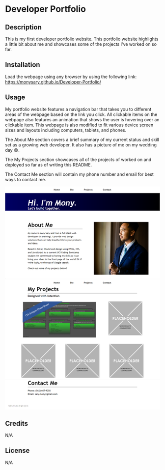 # Developer Portfolio

## Description

This is my first developer portfolio website. This portfolio website highlights a little bit about me and showcases some of the projects I've worked on so far.

## Installation

Load the webpage using any browser by using the following link: https://monysary.github.io/Developer-Portfolio/

## Usage

My portfolio website features a navigation bar that takes you to different areas of the webpage based on the link you click. All clickable items on the webpage also features an animation that shows the user is hovering over an clickable item. This webpage is also modified to fit various device screen sizes and layouts including computers, tablets, and phones.

The About Me section covers a brief summary of my current status and skill set as a growing web developer. It also has a picture of me on my wedding day :smile:.

The My Projects section showcases all of the projects of worked on and deployed so far as of writing this README.

The Contact Me section will contain my phone number and email for best ways to contact me.

![webpage image 1](./assets/images/Webpage-image-1.png)
![webpage image 2](./assets/images/Webpage-image-2.png)
![webpage image 3](./assets/images/Webpage-image-3.png)

## Credits

N/A

## License

N/A